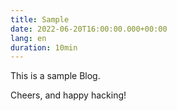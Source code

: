 ```yaml
---
title: Sample
date: 2022-06-20T16:00:00.000+00:00
lang: en
duration: 10min
---
```


This is a sample Blog.

Cheers, and happy hacking!

<ClientOnly>
  <Plum/>
</ClientOnly>
